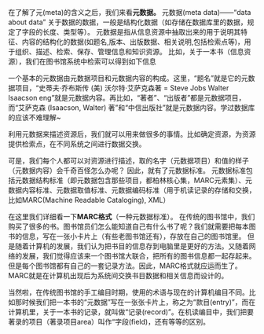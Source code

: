 在了解了元(meta)的含义之后，我们来看**元数据。**
元数据(meta data)——“data about data” 关于数据的数据，一般是结构化数据（如存储在数据库里的数据，规定了字段的长度、类型等）。
元数据是指从信息资源中抽取出来的用于说明其特征、内容的结构化的数据(如题名,版本、出版数据、相关说明,包括检索点等)，用于组织、描述、检索、保存、管理信息和知识资源。
比如，关于一本书（信息资源），我们在图书馆系统中检索可以得到如下信息

一个基本的元数据由元数据项目和元数据内容的构成。这里，“题名”就是它的元数据项目，“史蒂夫·乔布斯传 (美) 沃尔特·艾萨克森著 = Steve Jobs Walter Isaacson eng”就是元数据内容。再比如，“著者”、“出版者”都是元数据项目，而“艾萨克森 (Isaacson, Walter) 著”和“中信出版社”就是元数据内容。学过数据库的应该不难理解~

利用元数据来描述资源后，我们就可以用来做很多的事情。比如确定资源，为资源提供检索点，在不同系统之间进行数据交换。

可是，我们每个人都可以对资源进行描述，取的名字（元数据项目）和值的样子（元数据内容）会千奇百怪怎么办呢？
因此，就有了元数据标准。
元数据标准包括元数据结构标准（即元数据包含那些项目，都柏林核心集，MARC元素集）、元数据内容标准、元数据取值标准、元数据编码标准（用于机读记录的存储和交换，比如MARC(Machine Readable Cataloging), XML）

在这里我们详细看一下**MARC格式**（一种元数据标准）。
在传统的图书馆中，我们购买了很多的书。图书馆员们怎么能知道自己有什么书了呢？我们就需要把每本图书的信息，写在一张小卡片上（有些老图书馆还有），存放在自己的图书馆里。
但是随着计算机的发展，我们认为把书目的信息存到电脑里是更好的方法。又随着网络的发展，我们觉得应该来一个图书馆大联合，把所有的图书信息都一起存起来。但是每个图书馆都有自己的一套记录方法。因此，MARC格式就应运而生了。MARC就是在计算机出现后为系统间交换书目数据和相关信息而设计的。

当然啦，在传统图书馆的手工编目时期，使用的术语与现在的计算机编目不同。比如那时候我们把一本书的“元数据”写在一张张卡片上，称之为“款目(entry)”，而在计算机里，关于一本书的记录，就叫做“记录(record)”。在机读编目中，我们把要著录的项目（著录项目area）叫作“字段(field)，还有等等的区别。